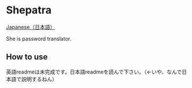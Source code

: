 # Shepatra

[Japanese（日本語）](./README.md)

She is password translator.

## How to use

英語readmeは未完成です。日本語readmeを読んで下さい。（←いや、なんで日本語で説明するねん）
